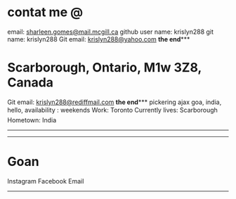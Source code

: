 # contat me @
email: sharleen.gomes@mail.mcgill.ca
github user name: krislyn288
git name: krislyn288
Git email: krislyn288@yahoo.com
**************the end*****************
# Scarborough, Ontario, M1w 3Z8, Canada

Git email: krislyn288@rediffmail.com
**************the end***************** pickering
ajax
goa, india, hello, 
availability : weekends
Work: Toronto
Currently lives: Scarborough
Hometown: India
***********************
************************************
# Goan
Instagram
Facebook
Email
**************************
